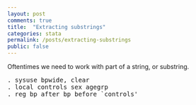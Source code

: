 ```yaml
---
layout: post
comments: true
title:  "Extracting substrings"
categories: stata
permalink: /posts/extracting-substrings
public: false
---
```


Oftentimes we need to work with part of a string, or substring.

<pre class="sh_stata">
. sysuse bpwide, clear
. local controls sex agegrp
. reg bp_after bp_before `controls'
</pre>
